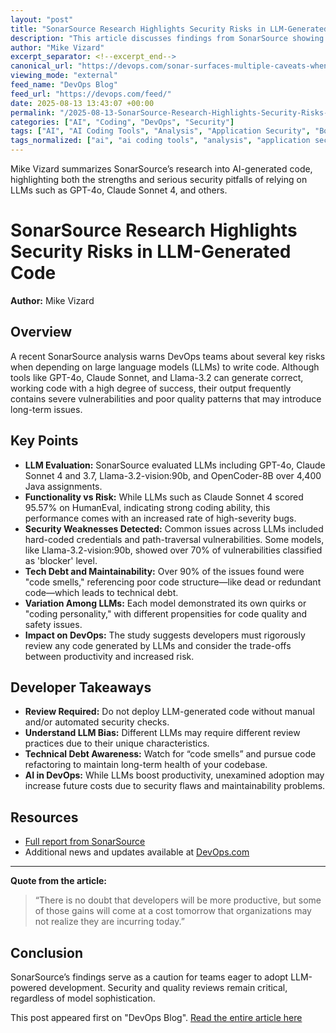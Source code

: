 ```yaml
---
layout: "post"
title: "SonarSource Research Highlights Security Risks in LLM-Generated Code"
description: "This article discusses findings from SonarSource showing that large language models (LLMs) like GPT-4o, Claude Sonnet, and Llama-3.2 are capable of producing highly functional code with significant caveats. Despite impressive accuracy and ability, the code generated by these AI models often contains security vulnerabilities, hard-coded credentials, and poor maintainability. The report urges DevOps teams to be aware of these risks, emphasizing the need for careful review and understanding of LLM 'coding personalities' in modern software development."
author: "Mike Vizard"
excerpt_separator: <!--excerpt_end-->
canonical_url: "https://devops.com/sonar-surfaces-multiple-caveats-when-relying-on-llms-to-write-code/?utm_source=rss&utm_medium=rss&utm_campaign=sonar-surfaces-multiple-caveats-when-relying-on-llms-to-write-code"
viewing_mode: "external"
feed_name: "DevOps Blog"
feed_url: "https://devops.com/feed/"
date: 2025-08-13 13:43:07 +00:00
permalink: "/2025-08-13-SonarSource-Research-Highlights-Security-Risks-in-LLM-Generated-Code.html"
categories: ["AI", "Coding", "DevOps", "Security"]
tags: ["AI", "AI Coding Tools", "Analysis", "Application Security", "Boilerplate Code", "Business Of DevOps", "Claude Sonnet", "Code Analysis", "Code Smells", "Code Vulnerabilities", "Coding", "DevOps", "GPT 4o", "Hard Coded Credentials", "HumanEval", "Java", "Llama 3.2", "LLM", "Messy Code", "Model Evaluation", "OpenCoder 8B", "Posts", "Security", "Security Risks", "Social Facebook", "Social LinkedIn", "Social X", "SonarSource", "Technical Debt"]
tags_normalized: ["ai", "ai coding tools", "analysis", "application security", "boilerplate code", "business of devops", "claude sonnet", "code analysis", "code smells", "code vulnerabilities", "coding", "devops", "gpt 4o", "hard coded credentials", "humaneval", "java", "llama 3dot2", "llm", "messy code", "model evaluation", "opencoder 8b", "posts", "security", "security risks", "social facebook", "social linkedin", "social x", "sonarsource", "technical debt"]
---
```


Mike Vizard summarizes SonarSource’s research into AI-generated code, highlighting both the strengths and serious security pitfalls of relying on LLMs such as GPT-4o, Claude Sonnet 4, and others.<!--excerpt_end-->

# SonarSource Research Highlights Security Risks in LLM-Generated Code

**Author:** Mike Vizard

## Overview

A recent SonarSource analysis warns DevOps teams about several key risks when depending on large language models (LLMs) to write code. Although tools like GPT-4o, Claude Sonnet, and Llama-3.2 can generate correct, working code with a high degree of success, their output frequently contains severe vulnerabilities and poor quality patterns that may introduce long-term issues.

## Key Points

- **LLM Evaluation:** SonarSource evaluated LLMs including GPT-4o, Claude Sonnet 4 and 3.7, Llama-3.2-vision:90b, and OpenCoder-8B over 4,400 Java assignments.
- **Functionality vs Risk:** While LLMs such as Claude Sonnet 4 scored 95.57% on HumanEval, indicating strong coding ability, this performance comes with an increased rate of high-severity bugs.
- **Security Weaknesses Detected:** Common issues across LLMs included hard-coded credentials and path-traversal vulnerabilities. Some models, like Llama-3.2-vision:90b, showed over 70% of vulnerabilities classified as 'blocker' level.
- **Tech Debt and Maintainability:** Over 90% of the issues found were "code smells," referencing poor code structure—like dead or redundant code—which leads to technical debt.
- **Variation Among LLMs:** Each model demonstrated its own quirks or "coding personality," with different propensities for code quality and safety issues.
- **Impact on DevOps:** The study suggests developers must rigorously review any code generated by LLMs and consider the trade-offs between productivity and increased risk.

## Developer Takeaways

- **Review Required:** Do not deploy LLM-generated code without manual and/or automated security checks.
- **Understand LLM Bias:** Different LLMs may require different review practices due to their unique characteristics.
- **Technical Debt Awareness:** Watch for “code smells” and pursue code refactoring to maintain long-term health of your codebase.
- **AI in DevOps:** While LLMs boost productivity, unexamined adoption may increase future costs due to security flaws and maintainability problems.

## Resources

- [Full report from SonarSource](https://www.sonarsource.com/company/press-releases/the-coding-personalities-of-leading-llms/)
- Additional news and updates available at [DevOps.com](https://devops.com/)

---

**Quote from the article:**
> “There is no doubt that developers will be more productive, but some of those gains will come at a cost tomorrow that organizations may not realize they are incurring today.”

## Conclusion

SonarSource’s findings serve as a caution for teams eager to adopt LLM-powered development. Security and quality reviews remain critical, regardless of model sophistication.

This post appeared first on "DevOps Blog". [Read the entire article here](https://devops.com/sonar-surfaces-multiple-caveats-when-relying-on-llms-to-write-code/?utm_source=rss&utm_medium=rss&utm_campaign=sonar-surfaces-multiple-caveats-when-relying-on-llms-to-write-code)
